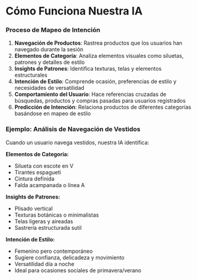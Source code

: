 # Cómo Funciona Nuestra IA

### Proceso de Mapeo de Intención

1. **Navegación de Productos**: Rastrea productos que los usuarios han navegado durante la sesión
2. **Elementos de Categoría**: Analiza elementos visuales como siluetas, patrones y detalles de estilo
3. **Insights de Patrones**: Identifica texturas, telas y elementos estructurales
4. **Intención de Estilo**: Comprende ocasión, preferencias de estilo y necesidades de versatilidad
5. **Comportamiento del Usuario**: Hace referencias cruzadas de búsquedas, productos y compras pasadas para usuarios registrados
6. **Predicción de Intención**: Relaciona productos de diferentes categorías basándose en mapeo de estilo

### Ejemplo: Análisis de Navegación de Vestidos

Cuando un usuario navega vestidos, nuestra IA identifica:

**Elementos de Categoría:**
- Silueta con escote en V
- Tirantes espagueti
- Cintura definida
- Falda acampanada o línea A

**Insights de Patrones:**
- Plisado vertical
- Texturas botánicas o minimalistas
- Telas ligeras y aireadas
- Sastrería estructurada sutil

**Intención de Estilo:**
- Femenino pero contemporáneo
- Sugiere confianza, delicadeza y movimiento
- Versatilidad día a noche
- Ideal para ocasiones sociales de primavera/verano
